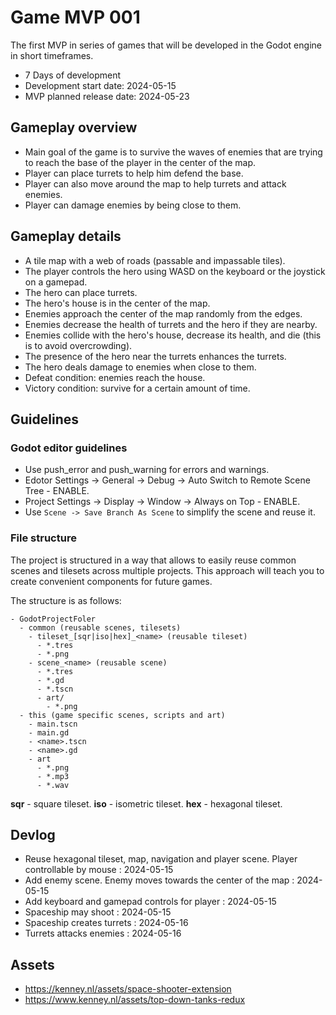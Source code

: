 # Game MVP 001

The first MVP in series of games that will be developed in the Godot engine in short timeframes.

- 7 Days of development
- Development start date: 2024-05-15
- MVP planned release date: 2024-05-23

## Gameplay overview

- Main goal of the game is to survive the waves of enemies that are trying to reach the base of the player in the center of the map.
- Player can place turrets to help him defend the base.
- Player can also move around the map to help turrets and attack enemies.
- Player can damage enemies by being close to them.

## Gameplay details

- A tile map with a web of roads (passable and impassable tiles).
- The player controls the hero using WASD on the keyboard or the joystick on a gamepad.
- The hero can place turrets.
- The hero's house is in the center of the map.
- Enemies approach the center of the map randomly from the edges.
- Enemies decrease the health of turrets and the hero if they are nearby.
- Enemies collide with the hero's house, decrease its health, and die (this is to avoid overcrowding).
- The presence of the hero near the turrets enhances the turrets.
- The hero deals damage to enemies when close to them.
- Defeat condition: enemies reach the house.
- Victory condition: survive for a certain amount of time.

## Guidelines

### Godot editor guidelines

- Use push_error and push_warning for errors and warnings.
- Edotor Settings -> General -> Debug -> Auto Switch to Remote Scene Tree - ENABLE.
- Project Settings -> Display -> Window -> Always on Top - ENABLE.
- Use `Scene -> Save Branch As Scene` to simplify the scene and reuse it.

### File structure

The project is structured in a way that allows to easily reuse common scenes and tilesets across multiple projects. This approach will teach you to create convenient components for future games.

The structure is as follows:

```
- GodotProjectFoler
  - common (reusable scenes, tilesets)
    - tileset_[sqr|iso|hex]_<name> (reusable tileset)
      - *.tres
      - *.png
    - scene_<name> (reusable scene)
      - *.tres
      - *.gd
      - *.tscn
      - art/
        - *.png
  - this (game specific scenes, scripts and art)
    - main.tscn
    - main.gd
    - <name>.tscn
    - <name>.gd
    - art
      - *.png
      - *.mp3
      - *.wav
```

**sqr** - square tileset.
**iso** - isometric tileset.
**hex** - hexagonal tileset.

## Devlog

- Reuse hexagonal tileset, map, navigation and player scene. Player controllable by mouse : 2024-05-15
- Add enemy scene. Enemy moves towards the center of the map : 2024-05-15
- Add keyboard and gamepad controls for player : 2024-05-15
- Spaceship may shoot : 2024-05-15
- Spaceship creates turrets : 2024-05-16
- Turrets attacks enemies : 2024-05-16

## Assets

- https://kenney.nl/assets/space-shooter-extension
- https://www.kenney.nl/assets/top-down-tanks-redux
